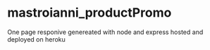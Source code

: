 # mastroianni_productPromo

One page responive genereated with node and express hosted and deployed on heroku 
